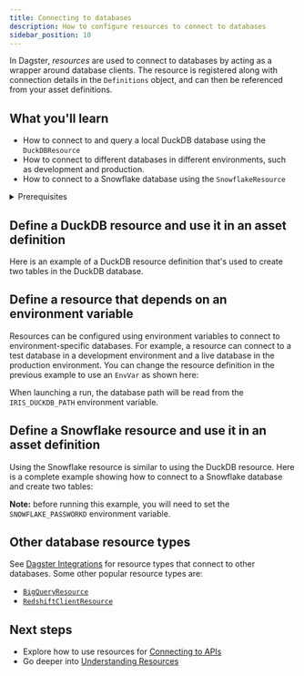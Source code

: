 ```yaml
---
title: Connecting to databases
description: How to configure resources to connect to databases
sidebar_position: 10
---
```


In Dagster, *resources* are used to connect to databases by acting as a wrapper around database clients. The resource is registered along with connection details in the `Definitions` object, and can then be referenced from your asset definitions.

## What you'll learn

- How to connect to and query a local DuckDB database using the `DuckDBResource`
- How to connect to different databases in different environments, such as development and production.
- How to connect to a Snowflake database using the `SnowflakeResource`

<details>
  <summary>Prerequisites</summary>

To follow the steps in this guide, you'll need:

- Familiarity with [Asset definitions](/concepts/assets)

If you want to run the examples in this guide, you'll need:
- Connection information for a Snowflake database
- To `pip install` the `dagster-duckdb` and `dagster-snowflake` packages

</details>

## Define a DuckDB resource and use it in an asset definition

Here is an example of a DuckDB resource definition that's used to create two tables in the DuckDB database.

<CodeExample filePath="guides/external-systems/resource-duckdb-example.py" language="python" title="DuckDB Resource Example" />

## Define a resource that depends on an environment variable

Resources can be configured using environment variables to connect to environment-specific databases. For example, a resource can connect to a test database in a development environment and a live database in the production environment. You can change the resource definition in the previous example to use an `EnvVar` as shown here:

<CodeExample filePath="guides/external-systems/resource-duckdb-envvar-example.py" language="python" title="DuckDB Resource using EnvVar Example" />

When launching a run, the database path will be read from the `IRIS_DUCKDB_PATH` environment variable.

## Define a Snowflake resource and use it in an asset definition

Using the Snowflake resource is similar to using the DuckDB resource. Here is a complete example showing how to connect to a Snowflake database and create two tables:

<CodeExample filePath="guides/external-systems/resource-snowflake-example.py" language="python" title="Snowflake Resource Example" />

**Note:** before running this example, you will need to set the `SNOWFLAKE_PASSWORKD` environment variable.

## Other database resource types

See [Dagster Integrations](https://dagster.io/integrations) for resource types that connect to other databases. Some other popular resource types are:

* [`BigQueryResource`](https://dagster.io/integrations/dagster-gcp-bigquery)
* [`RedshiftClientResource`](https://dagster.io/integrations/dagster-aws-redshift)

## Next steps

- Explore how to use resources for [Connecting to APIs](/guides/external-systems/apis)
- Go deeper into [Understanding Resources](/concepts/resources)

